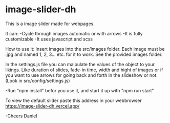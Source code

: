 # image-slider-dh
This is a image slider made for webpages.

It can: 
-Cycle through images automatic or with arrows 
-It is fully customizable 
-It uses javascript and scss

How to use it: Insert images into the src/images folder. Each image must be .jpg and named 1, 2, 3... etc. for it to work. See the provided images folder.

In the settings.js file you can maipulate the values of the object to your likings. Like duration of slides, fade-in time, width and hight of images or if you want to use arrows for going back and forth in the slideshow or not. (Look in src/config/settings.js)

-Run "npm install" befor you use it, and start it up with "npm run start"

To view the default slider paste this address in your webbrowser https://image-slider-dh.vercel.app/

-Cheers Daniel
